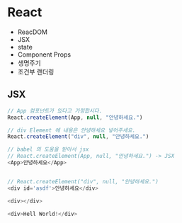 # React

-   ReacDOM
-   JSX
-   state
-   Component Props
-   생명주기
-   조건부 랜더링

## JSX

```js
// App 컴포넌트가 있다고 가정합시다.
React.createElement(App, null, "안녕하세요.")

// div Element 에 내용은 안녕하세요 넣어주세요.
React.createElement("div", null, "안녕하세요.")

// babel 의 도움을 받아서 jsx
// React.createElement(App, null, "안녕하세요.") -> JSX
<App>안녕하세요</App>


// React.createElement("div", null, "안녕하세요.")
<div id='asdf'>안녕하세요</div>

<div></div>

<div>Hell World!</div>

```

```js

```
